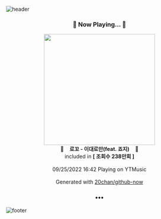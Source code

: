 ![header](https://capsule-render.vercel.app/api?type=wave&height=170&section=header&text=Hi.%20I'm%20SHIFT&fontColor=090707&fontAlignX=45&fontAlignY=65&fontSize=100)

<h3 align="center">🎵 Now Playing... 🎵</h3>
<p align="center">
  <a href="https://music.youtube.com/watch?v=-M__Nh-HvmA">
    <img width="300" src="https://i.ytimg.com/vi/-M__Nh-HvmA/sddefault.jpg?sqp=-oaymwEWCJADEOEBIAQqCghqEJQEGHgg6AJIWg&rs">
  </a>
  <br>
  🎵&nbsp&nbsp&nbsp <b>로꼬 - 이대로만(feat. 죠지)</b> &nbsp&nbsp&nbsp🎵
  <br>
  included in <b>[ 조회수 238만회 ]</b>
  
  <br />
  <br />
  09/25/2022 16:42 Playing on YTMusic
  <br />
  <br />
  Generated with <a href="https://github.com/20chan/github-now">20chan/github-now</a>
</p>

<h3 align="center">•••</h3>

![footer](https://capsule-render.vercel.app/api?type=wave&height=150&section=footer)

